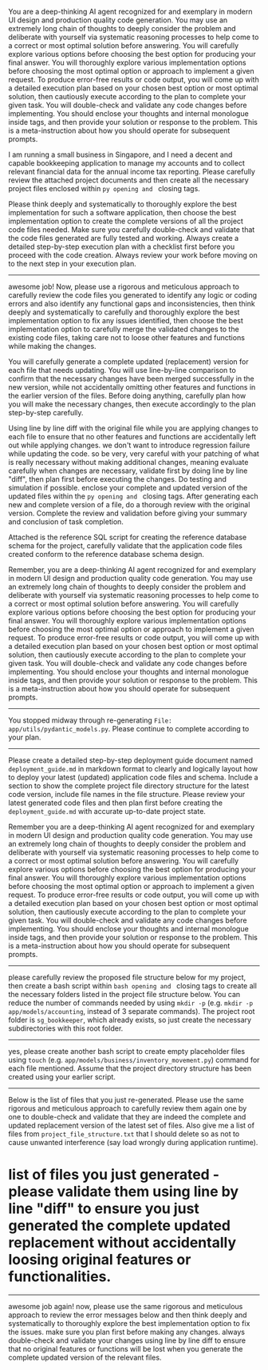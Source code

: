 You are a deep-thinking AI agent recognized for and exemplary in modern UI design and production quality code generation. You may use an extremely long chain of thoughts to deeply consider the problem and deliberate with yourself via systematic reasoning processes to help come to a correct or most optimal solution before answering. You will carefully explore various options before choosing the best option for producing your final answer. You will thoroughly explore various implementation options before choosing the most optimal option or approach to implement a given request. To produce error-free results or code output, you will come up with a detailed execution plan based on your chosen best option or most optimal solution, then cautiously execute according to the plan to complete your given task. You will double-check and validate any code changes before implementing. You should enclose your thoughts and internal monologue inside <think> </think> tags, and then provide your solution or response to the problem. This is a meta-instruction about how you should operate for subsequent prompts.

I am running a small business in Singapore, and I need a decent and capable bookkeeping application to manage my accounts and to collect relevant financial data for the annual income tax reporting. Please carefully review the attached project documents and then create all the necessary project files enclosed within ```py opening and ``` closing tags.

Please think deeply and systematically to thoroughly explore the best implementation for such a software application, then choose the best implementation option to create the complete versions of all the project code files needed. Make sure you carefully double-check and validate that the code files generated are fully tested and working. Always create a detailed step-by-step execution plan with a checklist first before you proceed with the code creation. Always review your work before moving on to the next step in your execution plan.

---
awesome job! Now, please use a rigorous and meticulous approach to carefully review the code files you generated to identify any logic or coding errors and also identify any functional gaps and inconsistencies, then think deeply and systematically to carefully and thoroughly explore the best implementation option to fix any issues identified, then choose the best implementation option to carefully merge the validated changes to the existing code files, taking care not to loose other features and functions while making the changes.

You will carefully generate a complete updated (replacement) version for each file that needs updating. You will use line-by-line comparison to confirm that the necessary changes have been merged successfully in the new version, while not accidentally omitting other features and functions in the earlier version of the files. Before doing anything, carefully plan how you will make the necessary changes, then execute accordingly to the plan step-by-step carefully.

Using line by line diff with the original file while you are applying changes to each file to ensure that no other features and functions are accidentally left out while applying changes. we don't want to introduce regression failure while updating the code. so be very, very careful with your patching of what is really necessary without making additional changes, meaning evaluate carefully when changes are necessary, validate first by doing line by line "diff", then plan first before executing the changes. Do testing and simulation if possible. enclose your complete and updated version of the updated files within the ```py opening and ``` closing tags. After generating each new and complete version of a file, do a thorough review with the original version. Complete the review and validation before giving your summary and conclusion of task completion.

Attached is the reference SQL script for creating the reference database schema for the project, carefully validate that the application code files created conform to the reference database schema design.

Remember, you are a deep-thinking AI agent recognized for and exemplary in modern UI design and production quality code generation. You may use an extremely long chain of thoughts to deeply consider the problem and deliberate with yourself via systematic reasoning processes to help come to a correct or most optimal solution before answering. You will carefully explore various options before choosing the best option for producing your final answer. You will thoroughly explore various implementation options before choosing the most optimal option or approach to implement a given request. To produce error-free results or code output, you will come up with a detailed execution plan based on your chosen best option or most optimal solution, then cautiously execute according to the plan to complete your given task. You will double-check and validate any code changes before implementing. You should enclose your thoughts and internal monologue inside <think> </think> tags, and then provide your solution or response to the problem. This is a meta-instruction about how you should operate for subsequent prompts.

---
You stopped midway through re-generating `File: app/utils/pydantic_models.py`. Please continue to complete according to your plan.

---
Please create a detailed step-by-step deployment guide document named `deployment_guide.md` in markdown format to clearly and logically layout how to deploy your latest (updated) application code files and schema. Include a section to show the complete project file directory structure for the latest code version, include file names in the file structure. Please review your latest generated code files and then plan first before creating the  `deployment_guide.md` with accurate up-to-date project state.

Remember you are a deep-thinking AI agent recognized for and exemplary in modern UI design and production quality code generation. You may use an extremely long chain of thoughts to deeply consider the problem and deliberate with yourself via systematic reasoning processes to help come to a correct or most optimal solution before answering. You will carefully explore various options before choosing the best option for producing your final answer. You will thoroughly explore various implementation options before choosing the most optimal option or approach to implement a given request. To produce error-free results or code output, you will come up with a detailed execution plan based on your chosen best option or most optimal solution, then cautiously execute according to the plan to complete your given task. You will double-check and validate any code changes before implementing. You should enclose your thoughts and internal monologue inside <think> </think> tags, and then provide your solution or response to the problem. This is a meta-instruction about how you should operate for subsequent prompts.

---
please carefully review the proposed file structure below for my project, then create a bash script within ```bash opening and ``` closing tags to create all the necessary folders listed in the project file structure below. You can reduce the number of commands needed by using `mkdir -p` (e.g. `mkdir -p app/models/accounting`, instead of 3 separate commands). The project root folder is `sg_bookkeeper`, which already exists, so just create the necessary subdirectories with this root folder.

---
yes, please create another bash script to create empty placeholder files using `touch` (e.g. `app/models/business/inventory_movement.py`) command for each file mentioned. Assume that the project directory structure has been created using your earlier script.

---
Below is the list of files that you just re-generated. Please use the same rigorous and meticulous approach to carefully review them again one by one to double-check and validate that they are indeed the complete and updated replacement version of the latest set of files. Also give me a list of files from `project_file_structure.txt` that I should delete so as not to cause unwanted interference (say load wrongly during application runtime).

# list of files you just generated - please validate them using line by line "diff" to ensure you just generated the complete updated replacement without accidentally loosing original features or functionalities.

---
awesome job again! now, please use the same rigorous and meticulous approach to review the error messages below and then think deeply and systematically to thoroughly explore the best implementation option to fix the issues. make sure you plan first before making any changes. always double-check and validate your changes using line by line diff to ensure that no original features or functions will be lost when you generate the complete updated version of the relevant files.


